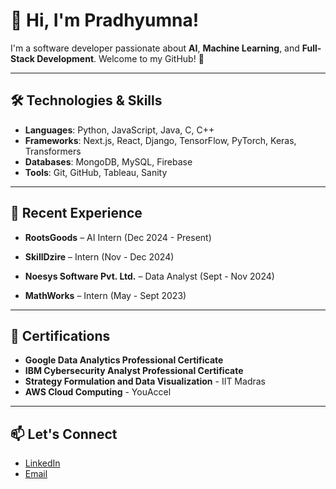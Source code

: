 # **👋 Hi, I'm Pradhyumna!**

I'm a software developer passionate about **AI**, **Machine Learning**, and **Full-Stack Development**. Welcome to my GitHub! 🚀

---

## 🛠️ **Technologies & Skills**

- **Languages**: Python, JavaScript, Java, C, C++
- **Frameworks**: Next.js, React, Django, TensorFlow, PyTorch, Keras, Transformers
- **Databases**: MongoDB, MySQL, Firebase
- **Tools**: Git, GitHub, Tableau, Sanity

---

## 💼 **Recent Experience**

- **RootsGoods** – AI Intern (Dec 2024 - Present)

- **SkillDzire** – Intern (Nov - Dec 2024)

- **Noesys Software Pvt. Ltd.** – Data Analyst (Sept - Nov 2024)

- **MathWorks** – Intern (May - Sept 2023)

---

## 🏅 **Certifications**

- **Google Data Analytics Professional Certificate**
- **IBM Cybersecurity Analyst Professional Certificate**
- **Strategy Formulation and Data Visualization** - IIT Madras
- **AWS Cloud Computing** - YouAccel

---

## 📫 **Let's Connect**

- [LinkedIn](www.linkedin.com/in/pradhyumna-s-62956425b)
- [Email](pradycod@gmail.com)
